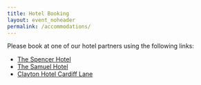 ```yaml
---
title: Hotel Booking
layout: event_noheader
permalink: /accommodations/
---
```



Please book at one of our hotel partners using the following links:

* [The Spencer Hotel](https://tinyurl.com/34p6bj2b)
* [The Samuel Hotel](https://bookings.thesamuelhotel.com/offer/owasp)
* [Clayton Hotel Cardiff Lane](https://bookings.claytonhotelcardifflane.com/offer/owasp)
